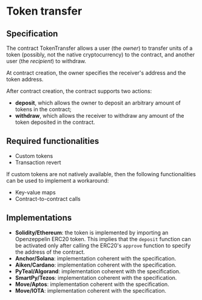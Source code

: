 # Token transfer

## Specification 

The contract TokenTransfer allows a user (the *owner*)
to transfer units of a token (possibly, not the native cryptocurrency) to the contract, 
and another user (the *recipient*) to withdraw.

At contract creation, the owner specifies the receiver's address and the token address.

After contract creation, the contract supports two actions:
- **deposit**, which allows the owner to deposit an arbitrary amount of tokens
in the contract;
- **withdraw**, which allows the receiver to withdraw 
any amount of the token deposited in the contract.

## Required functionalities
- Custom tokens
- Transaction revert
  
If custom tokens are not natively available, then the following functionalities can be used to implement a workaround:
- Key-value maps
- Contract-to-contract calls

## Implementations

- **Solidity/Ethereum**: the token is implemented by importing an Openzeppelin ERC20 token. 
This implies that the `deposit` function can be activated only after calling 
the ERC20's `approve` function to specify the address of the contract.
- **Anchor/Solana**: implementation coherent with the specification.
- **Aiken/Cardano**: implementation coherent with the specification.
- **PyTeal/Algorand**: implementation coherent with the specification.
- **SmartPy/Tezos**: implementation coherent with the specification.
- **Move/Aptos**: implementation coherent with the specification.
- **Move/IOTA**: implementation coherent with the specification.
